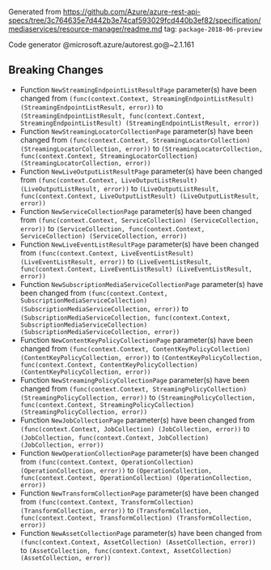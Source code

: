 Generated from https://github.com/Azure/azure-rest-api-specs/tree/3c764635e7d442b3e74caf593029fcd440b3ef82/specification/mediaservices/resource-manager/readme.md tag: `package-2018-06-preview`

Code generator @microsoft.azure/autorest.go@~2.1.161

## Breaking Changes

- Function `NewStreamingEndpointListResultPage` parameter(s) have been changed from `(func(context.Context, StreamingEndpointListResult) (StreamingEndpointListResult, error))` to `(StreamingEndpointListResult, func(context.Context, StreamingEndpointListResult) (StreamingEndpointListResult, error))`
- Function `NewStreamingLocatorCollectionPage` parameter(s) have been changed from `(func(context.Context, StreamingLocatorCollection) (StreamingLocatorCollection, error))` to `(StreamingLocatorCollection, func(context.Context, StreamingLocatorCollection) (StreamingLocatorCollection, error))`
- Function `NewLiveOutputListResultPage` parameter(s) have been changed from `(func(context.Context, LiveOutputListResult) (LiveOutputListResult, error))` to `(LiveOutputListResult, func(context.Context, LiveOutputListResult) (LiveOutputListResult, error))`
- Function `NewServiceCollectionPage` parameter(s) have been changed from `(func(context.Context, ServiceCollection) (ServiceCollection, error))` to `(ServiceCollection, func(context.Context, ServiceCollection) (ServiceCollection, error))`
- Function `NewLiveEventListResultPage` parameter(s) have been changed from `(func(context.Context, LiveEventListResult) (LiveEventListResult, error))` to `(LiveEventListResult, func(context.Context, LiveEventListResult) (LiveEventListResult, error))`
- Function `NewSubscriptionMediaServiceCollectionPage` parameter(s) have been changed from `(func(context.Context, SubscriptionMediaServiceCollection) (SubscriptionMediaServiceCollection, error))` to `(SubscriptionMediaServiceCollection, func(context.Context, SubscriptionMediaServiceCollection) (SubscriptionMediaServiceCollection, error))`
- Function `NewContentKeyPolicyCollectionPage` parameter(s) have been changed from `(func(context.Context, ContentKeyPolicyCollection) (ContentKeyPolicyCollection, error))` to `(ContentKeyPolicyCollection, func(context.Context, ContentKeyPolicyCollection) (ContentKeyPolicyCollection, error))`
- Function `NewStreamingPolicyCollectionPage` parameter(s) have been changed from `(func(context.Context, StreamingPolicyCollection) (StreamingPolicyCollection, error))` to `(StreamingPolicyCollection, func(context.Context, StreamingPolicyCollection) (StreamingPolicyCollection, error))`
- Function `NewJobCollectionPage` parameter(s) have been changed from `(func(context.Context, JobCollection) (JobCollection, error))` to `(JobCollection, func(context.Context, JobCollection) (JobCollection, error))`
- Function `NewOperationCollectionPage` parameter(s) have been changed from `(func(context.Context, OperationCollection) (OperationCollection, error))` to `(OperationCollection, func(context.Context, OperationCollection) (OperationCollection, error))`
- Function `NewTransformCollectionPage` parameter(s) have been changed from `(func(context.Context, TransformCollection) (TransformCollection, error))` to `(TransformCollection, func(context.Context, TransformCollection) (TransformCollection, error))`
- Function `NewAssetCollectionPage` parameter(s) have been changed from `(func(context.Context, AssetCollection) (AssetCollection, error))` to `(AssetCollection, func(context.Context, AssetCollection) (AssetCollection, error))`
